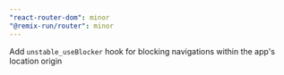 ```yaml
---
"react-router-dom": minor
"@remix-run/router": minor
---
```


Add `unstable_useBlocker` hook for blocking navigations within the app's location origin
